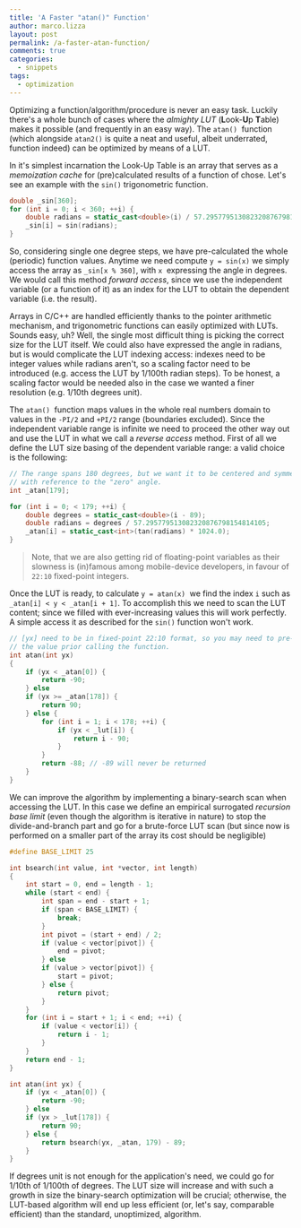 ```yaml
---
title: 'A Faster "atan()" Function'
author: marco.lizza
layout: post
permalink: /a-faster-atan-function/
comments: true
categories:
  - snippets
tags:
  - optimization
---
```

Optimizing a function/algorithm/procedure is never an easy task. Luckily there's a whole bunch of cases where the *almighty LUT* (**L**ook-**U**p **T**able) makes it possible (and frequently in an easy way). The `atan()`  function (which alongside `atan2()` is quite a neat and useful, albeit underrated, function indeed) can be optimized by means of a LUT.

In it's simplest incarnation the Look-Up Table is an array that serves as a *memoization cache* for (pre)calculated results of a function of chose. Let's see an example with the `sin()` trigonometric function.

```c++
double _sin[360];
for (int i = 0; i < 360; ++i) {
    double radians = static_cast<double>(i) / 57.295779513082320876798154814105;
    _sin[i] = sin(radians);
}
```

So, considering single one degree steps, we have pre-calculated the whole (periodic) function values. Anytime we need compute `y = sin(x)` we simply access the array as `_sin[x % 360]`, with `x`  expressing the angle in degrees. We would call this method *forward access*, since we use the independent variable (or a function of it) as an index for the LUT to obtain the dependent variable (i.e. the result).

Arrays in C/C++ are handled efficiently thanks to the pointer arithmetic mechanism, and trigonometric functions can easily optimized with LUTs. Sounds easy, uh? Well, the single most difficult thing is picking the correct size for the LUT itself. We could also have expressed the angle in radians, but is would complicate the LUT indexing access: indexes need to be integer values while radians aren't, so a scaling factor need to be introduced (e.g. access the LUT by 1/100th radian steps). To be honest, a scaling factor would be needed also in the case we wanted a finer resolution (e.g. 1/10th degrees unit).

The `atan()`  function maps values in the whole real numbers domain to values in the `-PI/2` and `+PI/2` range (boundaries excluded). Since the independent variable range is infinite we need to proceed the other way out and use the LUT in what we call a *reverse access* method. First of all we define the LUT size basing of the dependent variable range: a valid choice is the following:

```c++
// The range spans 180 degrees, but we want it to be centered and symmetric
// with reference to the "zero" angle.
int _atan[179];

for (int i = 0; < 179; ++i) {
    double degrees = static_cast<double>(i - 89);
    double radians = degrees / 57.295779513082320876798154814105;
    _atan[i] = static_cast<int>(tan(radians) * 1024.0);
}
```

> Note, that we are also getting rid of floating-point variables as their slowness is (in)famous among mobile-device developers, in favour of `22:10` fixed-point integers.

Once the LUT is ready, to calculate `y = atan(x)`  we find the index `i` such as `_atan[i] < y < _atan[i + 1]`. To accomplish this we need to scan the LUT content; since we filled with ever-increasing values this will work perfectly. A simple access it as described for the `sin()` function won't work.

```c++
// [yx] need to be in fixed-point 22:10 format, so you may need to pre-multiply
// the value prior calling the function.
int atan(int yx)
{
    if (yx < _atan[0]) {
        return -90;
    } else
    if (yx >= _atan[178]) {
        return 90;
    } else {
        for (int i = 1; i < 178; ++i) {
            if (yx < _lut[i]) {
                return i - 90;
            }
        }
        return -88; // -89 will never be returned
    }
}
```

We can improve the algorithm by implementing a binary-search scan when accessing the LUT. In this case we define an empirical surrogated *recursion base limit* (even though the algorithm is iterative in nature) to stop the divide-and-branch part and go for a brute-force LUT scan (but since now is performed on a smaller part of the array its cost should be negligible)

```c++
#define BASE_LIMIT 25

int bsearch(int value, int *vector, int length)
{
    int start = 0, end = length - 1;
    while (start < end) {
        int span = end - start + 1;
        if (span < BASE_LIMIT) {
            break;
        }
        int pivot = (start + end) / 2;
        if (value < vector[pivot]) {
            end = pivot;
        } else
        if (value > vector[pivot]) {
            start = pivot;
        } else {
            return pivot;
        }
    }
    for (int i = start + 1; i < end; ++i) {
        if (value < vector[i]) {
            return i - 1;
        }
    }
    return end - 1;
}

int atan(int yx) {
    if (yx < _atan[0]) {
        return -90;
    } else
    if (yx > _lut[178]) {
        return 90;
    } else {
        return bsearch(yx, _atan, 179) - 89;
    }
}
```

If degrees unit is not enough for the application's need, we could go for 1/10th of 1/100th of degrees. The LUT size will increase and with such a growth in size the binary-search optimization will be crucial; otherwise, the LUT-based algorithm will end up less efficient (or, let's say, comparable efficient) than the standard, unoptimized, algorithm.